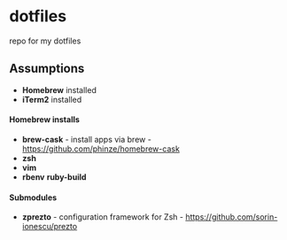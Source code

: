 dotfiles
========

repo for my dotfiles

## Assumptions
* **Homebrew** installed
* **iTerm2** installed

#### Homebrew installs
* **brew-cask** - install apps via brew - https://github.com/phinze/homebrew-cask
* **zsh**
* **vim**
* **rbenv** **ruby-build**

#### Submodules
* **zprezto** - configuration framework for Zsh - https://github.com/sorin-ionescu/prezto